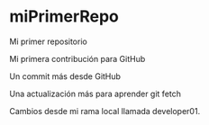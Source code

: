 # miPrimerRepo

Mi primer repositorio

Mi primera contribución para GitHub

Un commit más desde GitHub

Una actualización más para aprender git fetch

Cambios desde mi rama local llamada developer01.
